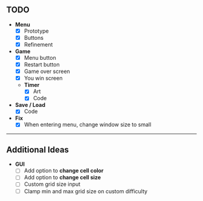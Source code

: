## TODO

- **Menu**  
     - [x] Prototype
     - [x] Buttons  
     - [x] Refinement
- **Game**  
     - [x] Menu button
     - [x] Restart button
     - [x] Game over screen
     - [x] You win screen
     - **Timer**  
       - [x] Art  
       - [x] Code
- **Save / Load**  
     - [x] Code
- **Fix**
  - [x] When entering menu, change window size to small

---

## Additional Ideas

- **GUI**
    - [ ] Add option to **change cell color**
    - [ ] Add option to **change cell size**
    - [ ] Custom grid size input
    - [ ] Clamp min and max grid size on custom difficulty